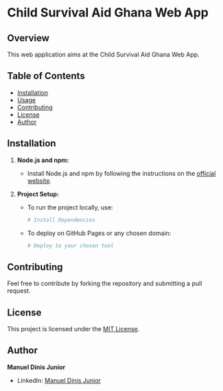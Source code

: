 # Child Survival Aid Ghana Web App

## Overview

This web application aims at the Child Survival Aid Ghana Web App.

## Table of Contents

- [Installation](#installation)
- [Usage](#usage)
- [Contributing](#contributing)
- [License](#license)
- [Author](#author)

## Installation 
 
1. **Node.js and npm:**
   - Install Node.js and npm by following the instructions on the [official website](https://nodejs.org/).

2. **Project Setup:**
   - To run the project locally, use:
     ```bash
     # Install Dependencies
     ```

   - To deploy on GitHub Pages or any chosen domain:
     ```bash
     # Deploy to your chosen tool
     ``` 

## Contributing

Feel free to contribute by forking the repository and submitting a pull request.

## License

This project is licensed under the [MIT License](https://opensource.org/licenses/MIT).

## Author

**Manuel Dinis Junior**
- LinkedIn: [Manuel Dinis Junior](https://www.linkedin.com/in/manuel-dinis-junior/)
